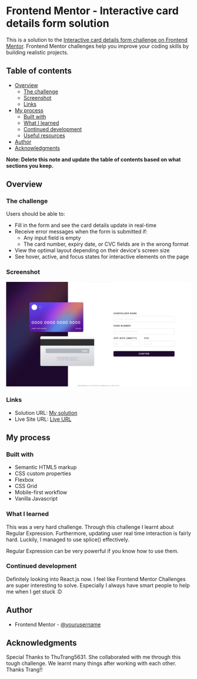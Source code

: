 # Frontend Mentor - Interactive card details form solution

This is a solution to the [Interactive card details form challenge on Frontend Mentor](https://www.frontendmentor.io/challenges/interactive-card-details-form-XpS8cKZDWw). Frontend Mentor challenges help you improve your coding skills by building realistic projects.

## Table of contents

- [Overview](#overview)
  - [The challenge](#the-challenge)
  - [Screenshot](#screenshot)
  - [Links](#links)
- [My process](#my-process)
  - [Built with](#built-with)
  - [What I learned](#what-i-learned)
  - [Continued development](#continued-development)
  - [Useful resources](#useful-resources)
- [Author](#author)
- [Acknowledgments](#acknowledgments)

**Note: Delete this note and update the table of contents based on what sections you keep.**

## Overview

### The challenge

Users should be able to:

- Fill in the form and see the card details update in real-time
- Receive error messages when the form is submitted if:
  - Any input field is empty
  - The card number, expiry date, or CVC fields are in the wrong format
- View the optimal layout depending on their device's screen size
- See hover, active, and focus states for interactive elements on the page

### Screenshot

![](./screenshot.png)

### Links

- Solution URL: [My solution](https://your-solution-url.com)
- Live Site URL: [Live URL](https://your-live-site-url.com)

## My process

### Built with

- Semantic HTML5 markup
- CSS custom properties
- Flexbox
- CSS Grid
- Mobile-first workflow
- Vanilla Javascript

### What I learned

This was a very hard challenge. Through this challenge I learnt about Regular Expression.
Furthermore, updating user real time interaction is fairly hard. Luckily, I managed to use splice() effectively.

Regular Expression can be very powerful if you know how to use them.

### Continued development

Definitely looking into React.js now. I feel like Frontend Mentor Challenges are super interesting to solve. Especially I always have smart people to help me when I get stuck :D

## Author

- Frontend Mentor - [@yourusername](https://www.frontendmentor.io/profile/RaidEyes)

## Acknowledgments

Special Thanks to ThuTrang5631. She collaborated with me through this tough challenge.
We learnt many things after working with each other. Thanks Trang!!

